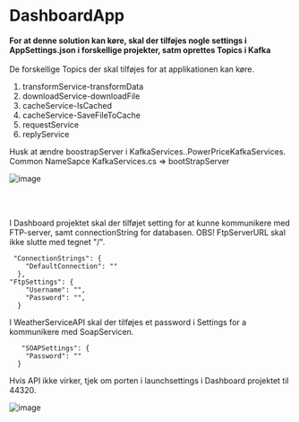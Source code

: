 # DashboardApp
**For at denne solution kan køre, skal der tilføjes nogle settings i AppSettings.json i forskellige projekter, satm oprettes Topics i Kafka**
<br>
<br>
De forskellige Topics der skal tilføjes for at applikationen kan køre. 
1. transformService-transformData
2. downloadService-downloadFile
3. cacheService-IsCached
4. cacheService-SaveFileToCache
5. requestService
6. replyService

Husk at ændre boostrapServer i KafkaServices..PowerPriceKafkaServices. Common NameSapce 
KafkaServices.cs => bootStrapServer

![image](https://user-images.githubusercontent.com/36636158/164982615-f2944dd6-1766-4cb8-a0cb-7220bc200b1d.png)

<br>
<br>

I Dashboard projektet skal der tilføjet setting for at kunne kommunikere med FTP-server, samt connectionString for databasen.
OBS! FtpServerURL skal ikke slutte med tegnet "/".
<br>
```
 "ConnectionStrings": {
    "DefaultConnection": ""
  },
"FtpSettings": {
    "Username": "",
    "Password": "",
  }
  ```
  
  I WeatherServiceAPI skal der tilføjes et password i  Settings for a kommunikere med SoapServicen.
<br>
```
   "SOAPSettings": {
    "Password": ""
  }
 ```
  
  Hvis API ikke virker, tjek om porten i launchsettings i Dashboard projektet til 44320.
  
  
![image](https://user-images.githubusercontent.com/36636158/160622147-dfb9dbcb-bfd0-486d-99ca-af023804f8cf.png)


  
